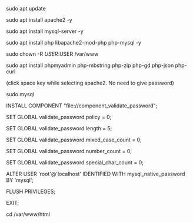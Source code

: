sudo apt update

sudo apt install apache2 -y

sudo apt install mysql-server -y

sudo apt install php libapache2-mod-php php-mysql -y

sudo chown -R $USER:$USER /var/www

sudo apt install phpmyadmin php-mbstring php-zip php-gd php-json php-curl

(click space key while selecting apache2. No need to give password)

sudo mysql

INSTALL COMPONENT "file://component_validate_password";

SET GLOBAL validate_password.policy = 0;

SET GLOBAL validate_password.length = 5;

SET GLOBAL validate_password.mixed_case_count = 0;

SET GLOBAL validate_password.number_count = 0;

SET GLOBAL validate_password.special_char_count = 0;

ALTER USER 'root'@'localhost' IDENTIFIED WITH mysql_native_password BY 'mysql';

FLUSH PRIVILEGES;

EXIT;

cd /var/www/html
